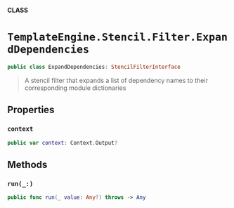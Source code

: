 **CLASS**

# `TemplateEngine.Stencil.Filter.ExpandDependencies`

```swift
public class ExpandDependencies: StencilFilterInterface
```

> A stencil filter that expands a list of dependency names to their corresponding module dictionaries

## Properties
### `context`

```swift
public var context: Context.Output?
```

## Methods
### `run(_:)`

```swift
public func run(_ value: Any?) throws -> Any
```
